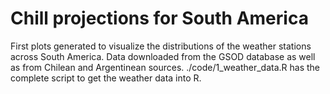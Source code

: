 # Chill projections for South America
First plots generated to visualize the distributions of the weather stations across South America. Data downloaded from the GSOD database as well as from Chilean and Argentinean sources. ./code/1_weather_data.R has the complete script to get the weather data into R.
